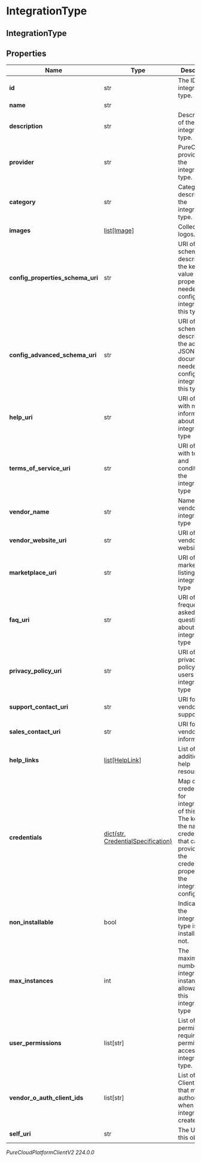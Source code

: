 # IntegrationType

## IntegrationType

## Properties

|Name | Type | Description | Notes|
|------------ | ------------- | ------------- | -------------|
| **id** | str | The ID of the integration type. | |
| **name** | str |  | [optional] |
| **description** | str | Description of the integration type. | [optional] |
| **provider** | str | PureCloud provider of the integration type. | [optional] |
| **category** | str | Category describing the integration type. | [optional] |
| **images** | [list[Image]](Image) | Collection of logos. | [optional] |
| **config_properties_schema_uri** | str | URI of the schema describing the key-value properties needed to configure an integration of this type. | [optional] |
| **config_advanced_schema_uri** | str | URI of the schema describing the advanced JSON document needed to configure an integration of this type. | [optional] |
| **help_uri** | str | URI of a page with more information about the integration type | [optional] |
| **terms_of_service_uri** | str | URI of a page with terms and conditions for the integration type | [optional] |
| **vendor_name** | str | Name of the vendor of this integration type | [optional] |
| **vendor_website_uri** | str | URI of the vendor&#39;s website | [optional] |
| **marketplace_uri** | str | URI of the marketplace listing for this integration type | [optional] |
| **faq_uri** | str | URI of frequently asked questions about the integration type | [optional] |
| **privacy_policy_uri** | str | URI of a privacy policy for users of the integration type | [optional] |
| **support_contact_uri** | str | URI for vendor support | [optional] |
| **sales_contact_uri** | str | URI for vendor sales information | [optional] |
| **help_links** | [list[HelpLink]](HelpLink) | List of links to additional help resources | [optional] |
| **credentials** | [dict(str, CredentialSpecification)](CredentialSpecification) | Map of credentials for integrations of this type. The key is the name of a credential that can be provided in the credentials property of the integration configuration. | [optional] |
| **non_installable** | bool | Indicates if the integration type is installable or not. | [optional] |
| **max_instances** | int | The maximum number of integration instances allowable for this integration type | [optional] |
| **user_permissions** | list[str] | List of permissions required to permit user access to the integration type. | [optional] |
| **vendor_o_auth_client_ids** | list[str] | List of OAuth Client IDs that must be authorized when the integration is created. | [optional] |
| **self_uri** | str | The URI for this object | [optional] |



_PureCloudPlatformClientV2 224.0.0_
